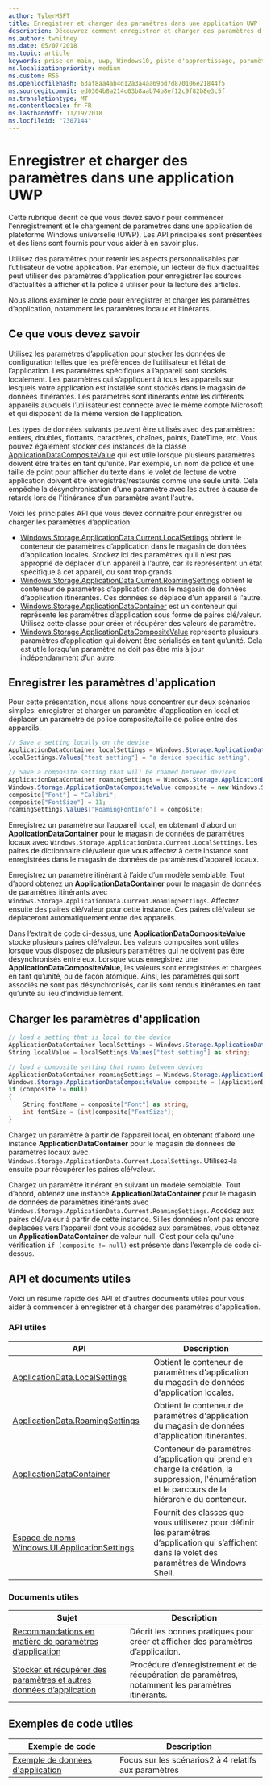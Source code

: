 ```yaml
---
author: TylerMSFT
title: Enregistrer et charger des paramètres dans une application UWP
description: Découvrez comment enregistrer et charger des paramètres d’application dans les applications de plateforme Windows universelle.
ms.author: twhitney
ms.date: 05/07/2018
ms.topic: article
keywords: prise en main, uwp, Windows10, piste d'apprentissage, paramètres, enregistrer des paramètres, charger des paramètres
ms.localizationpriority: medium
ms.custom: RS5
ms.openlocfilehash: 63af8aa4ab4d12a3a4aa69bd7d870106e21844f5
ms.sourcegitcommit: ed0304b8a214c03b8aab74b8ef12c9f82b8e3c5f
ms.translationtype: MT
ms.contentlocale: fr-FR
ms.lasthandoff: 11/19/2018
ms.locfileid: "7307144"
---
```

# <a name="save-and-load-settings-in-a-uwp-app"></a>Enregistrer et charger des paramètres dans une application UWP

Cette rubrique décrit ce que vous devez savoir pour commencer l'enregistrement et le chargement de paramètres dans une application de plateforme Windows universelle (UWP). Les API principales sont présentées et des liens sont fournis pour vous aider à en savoir plus.

Utilisez des paramètres pour retenir les aspects personnalisables par l’utilisateur de votre application. Par exemple, un lecteur de flux d’actualités peut utiliser des paramètres d’application pour enregistrer les sources d’actualités à afficher et la police à utiliser pour la lecture des articles.

Nous allons examiner le code pour enregistrer et charger les paramètres d’application, notamment les paramètres locaux et itinérants.

## <a name="what-do-you-need-to-know"></a>Ce que vous devez savoir

Utilisez les paramètres d’application pour stocker les données de configuration telles que les préférences de l’utilisateur et l’état de l’application.  Les paramètres spécifiques à l’appareil sont stockés localement. Les paramètres qui s’appliquent à tous les appareils sur lesquels votre application est installée sont stockés dans le magasin de données itinérantes. Les paramètres sont itinérants entre les différents appareils auxquels l’utilisateur est connecté avec le même compte Microsoft et qui disposent de la même version de l’application.

Les types de données suivants peuvent être utilisés avec des paramètres: entiers, doubles, flottants, caractères, chaînes, points, DateTime, etc. Vous pouvez également stocker des instances de la classe [ApplicationDataCompositeValue](https://docs.microsoft.com/uwp/api/Windows.Storage.ApplicationDataCompositeValue) qui est utile lorsque plusieurs paramètres doivent être traités en tant qu’unité. Par exemple, un nom de police et une taille de point pour afficher du texte dans le volet de lecture de votre application doivent être enregistrés/restaurés comme une seule unité. Cela empêche la désynchronisation d'une paramètre avec les autres à cause de retards lors de l'itinérance d'un paramètre avant l'autre.

Voici les principales API que vous devez connaître pour enregistrer ou charger les paramètres d’application:

- [Windows.Storage.ApplicationData.Current.LocalSettings](https://docs.microsoft.com/uwp/api/Windows.Storage.ApplicationData#Windows_Storage_ApplicationData_LocalSettings) obtient le conteneur de paramètres d’application dans le magasin de données d’application locales. Stockez ici des paramètres qu'il n'est pas approprié de déplacer d'un appareil à l'autre, car ils représentent un état spécifique à cet appareil, ou sont trop grands.
- [Windows.Storage.ApplicationData.Current.RoamingSettings](https://docs.microsoft.com/uwp/api/windows.storage.applicationdata.roamingsettings#Windows_Storage_ApplicationData_RoamingSettings) obtient le conteneur de paramètres d’application dans le magasin de données d’application itinérantes. Ces données se déplace d'un appareil à l'autre.
- [Windows.Storage.ApplicationDataContainer](https://docs.microsoft.com/uwp/api/windows.storage.applicationdatacontainer) est un conteneur qui représente les paramètres d’application sous forme de paires clé/valeur. Utilisez cette classe pour créer et récupérer des valeurs de paramètre.
- [Windows.Storage.ApplicationDataCompositeValue](https://docs.microsoft.com/uwp/api/Windows.Storage.ApplicationDataCompositeValue) représente plusieurs paramètres d’application qui doivent être sérialisés en tant qu’unité. Cela est utile lorsqu’un paramètre ne doit pas être mis à jour indépendamment d’un autre.

## <a name="save-app-settings"></a>Enregistrer les paramètres d'application

Pour cette présentation, nous allons nous concentrer sur deux scénarios simples: enregistrer et charger un paramètre d'application en local et déplacer un paramètre de police composite/taille de police entre des appareils.

 ```csharp
// Save a setting locally on the device
ApplicationDataContainer localSettings = Windows.Storage.ApplicationData.Current.LocalSettings;
localSettings.Values["test setting"] = "a device specific setting";

// Save a composite setting that will be roamed between devices
ApplicationDataContainer roamingSettings = Windows.Storage.ApplicationData.Current.RoamingSettings;
Windows.Storage.ApplicationDataCompositeValue composite = new Windows.Storage.ApplicationDataCompositeValue();
composite["Font"] = "Calibri";
composite["FontSize"] = 11;
roamingSettings.Values["RoamingFontInfo"] = composite;
 ```

Enregistrez un paramètre sur l’appareil local, en obtenant d'abord un **ApplicationDataContainer** pour le magasin de données de paramètres locaux avec `Windows.Storage.ApplicationData.Current.LocalSettings`. Les paires de dictionnaire clé/valeur que vous affectez à cette instance sont enregistrées dans le magasin de données de paramètres d'appareil locaux.

Enregistrez un paramètre itinérant à l’aide d’un modèle semblable. Tout d’abord obtenez un **ApplicationDataContainer** pour le magasin de données de paramètres itinérants avec `Windows.Storage.ApplicationData.Current.RoamingSettings`. Affectez ensuite des paires clé/valeur pour cette instance.  Ces paires clé/valeur se déplaceront automatiquement entre des appareils.

Dans l’extrait de code ci-dessus, une **ApplicationDataCompositeValue** stocke plusieurs paires clé/valeur. Les valeurs composites sont utiles lorsque vous disposez de plusieurs paramètres qui ne doivent pas être désynchronisés entre eux. Lorsque vous enregistrez une **ApplicationDataCompositeValue**, les valeurs sont enregistrées et chargées en tant qu’unité, ou de façon atomique. Ainsi, les paramètres qui sont associés ne sont pas désynchronisés, car ils sont rendus itinérantes en tant qu’unité au lieu d’individuellement.

## <a name="load-app-settings"></a>Charger les paramètres d'application

```csharp
// load a setting that is local to the device
ApplicationDataContainer localSettings = Windows.Storage.ApplicationData.Current.LocalSettings;
String localValue = localSettings.Values["test setting"] as string;

// load a composite setting that roams between devices
ApplicationDataContainer roamingSettings = Windows.Storage.ApplicationData.Current.RoamingSettings;
Windows.Storage.ApplicationDataCompositeValue composite = (ApplicationDataCompositeValue)roamingSettings.Values["RoamingFontInfo"];
if (composite != null)
{
    String fontName = composite["Font"] as string;
    int fontSize = (int)composite["FontSize"];
}
```

Chargez un paramètre à partir de l’appareil local, en obtenant d'abord une instance **ApplicationDataContainer** pour le magasin de données de paramètres locaux avec `Windows.Storage.ApplicationData.Current.LocalSettings`. Utilisez-la ensuite pour récupérer les paires clé/valeur.

Chargez un paramètre itinérant en suivant un modèle semblable. Tout d’abord, obtenez une instance **ApplicationDataContainer** pour le magasin de données de paramètres itinérants avec `Windows.Storage.ApplicationData.Current.RoamingSettings`. Accédez aux paires clé/valeur à partir de cette instance. Si les données n’ont pas encore déplacées vers l’appareil dont vous accédez aux paramètres, vous obtenez un **ApplicationDataContainer** de valeur null. C’est pour cela qu'une vérification `if (composite != null)` est présente dans l’exemple de code ci-dessus.

## <a name="useful-apis-and-docs"></a>API et documents utiles

Voici un résumé rapide des API et d'autres documents utiles pour vous aider à commencer à enregistrer et à charger des paramètres d'application.

### <a name="useful-apis"></a>API utiles

| API | Description |
|------|---------------|
| [ApplicationData.LocalSettings](https://msdn.microsoft.com/library/windows/apps/windows.storage.applicationdata.temporaryfolder) | Obtient le conteneur de paramètres d'application du magasin de données d'application locales. |
| [ApplicationData.RoamingSettings](https://docs.microsoft.com/uwp/api/windows.storage.applicationdata.roamingsettings) | Obtient le conteneur de paramètres d'application du magasin de données d'application itinérantes. |
| [ApplicationDataContainer](https://docs.microsoft.com/uwp/api/windows.storage.applicationdatacontainer) | Conteneur de paramètres d’application qui prend en charge la création, la suppression, l'énumération et le parcours de la hiérarchie du conteneur. |
| [Espace de noms Windows.UI.ApplicationSettings](https://docs.microsoft.com/uwp/api/windows.ui.applicationsettings) | Fournit des classes que vous utiliserez pour définir les paramètres d’application qui s’affichent dans le volet des paramètres de Windows Shell. |

### <a name="useful-docs"></a>Documents utiles

| Sujet | Description |
|-------|----------------|
| [Recommandations en matière de paramètres d’application](https://docs.microsoft.com/windows/uwp/design/app-settings/guidelines-for-app-settings) | Décrit les bonnes pratiques pour créer et afficher des paramètres d’application. |
| [Stocker et récupérer des paramètres et autres données d’application](https://docs.microsoft.com/windows/uwp/design/app-settings/store-and-retrieve-app-data#create-and-read-a-local-file) | Procédure d’enregistrement et de récupération de paramètres, notamment les paramètres itinérants. |

## <a name="useful-code-samples"></a>Exemples de code utiles

| Exemple de code | Description |
|-----------------|---------------|
| [Exemple de données d'application](https://github.com/Microsoft/Windows-universal-samples/tree/master/Samples/ApplicationData) | Focus sur les scénarios2 à 4 relatifs aux paramètres |
